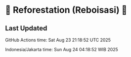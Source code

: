 
# 🌳 Reforestation (Reboisasi) 🌲

## Last Updated

GitHub Actions time: Sat Aug 23 21:18:52 UTC 2025

Indonesia/Jakarta time: Sun Aug 24 04:18:52 WIB 2025
